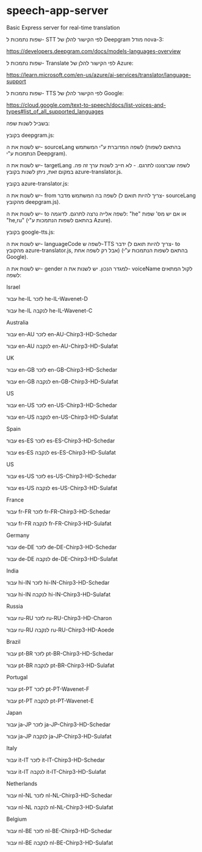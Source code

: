 # speech-app-server
Basic Express server for real-time translation

שפות נתמכות ל- STT לפי הקישור להלן של Deepgram מודל nova-3:

https://developers.deepgram.com/docs/models-languages-overview

שפות נתמכות ל- Translate לפי הקישור להלן של Azure:

https://learn.microsoft.com/en-us/azure/ai-services/translator/language-support

שפות נתמכות ל- TTS לפי הקישור להלן של Google:

https://cloud.google.com/text-to-speech/docs/list-voices-and-types#list_of_all_supported_languages

בשביל לשנות שפה:

בקובץ deepgram.js:

יש לשנות את ה- sourceLang לשפה המדוברת ע"י המשתמש (בהתאם לשפות הנתמכות ע"י Deepgram).

יש לשנות את ה- targetLang לשפה שברצוננו לתרגם. - לא חייב לשנות ערך זה פה. במקום זאת, ניתן לשנות בקובץ azure-translator.js.


בקובץ azure-translator.js:

יש לשנות את ה- from לשפה בה המשתמש מדבר (צריך להיות תואם ל- sourceLang מהקובץ deepgram.js).

יש לשנות את ה- to לשפה אלייה נרצה לתרגם. לדוגמה: "he" או אם יש מס' שפות "he,ru" (בהתאם לשפות הנתמכות ע"י Azure).


בקובץ google-tts.js:

יש לשנות את ה- languageCode לשפה ש-TTS ידבר (צריך להיות תואם ל- to מהקובץ azure-translator.js, אבל רק לשפה אחת) (בהתאם לשפות הנתמכות ע"י Google).


יש לשנות את ה- gender למגדר הנכון.
יש לשנות את ה- voiceName לקול המתאים לשפה:

Israel

עבור he-IL לזכר	he-IL-Wavenet-D 

עבור he-IL לנקבה he-IL-Wavenet-C

Australia

עבור en-AU לזכר en-AU-Chirp3-HD-Schedar

עבור en-AU לנקבה en-AU-Chirp3-HD-Sulafat

UK

עבור en-GB לזכר en-GB-Chirp3-HD-Schedar

עבור en-GB לנקבה en-GB-Chirp3-HD-Sulafat

US

עבור en-US לזכר en-US-Chirp3-HD-Schedar

עבור en-US לנקבה en-US-Chirp3-HD-Sulafat

Spain

עבור es-ES לזכר es-ES-Chirp3-HD-Schedar

עבור es-ES לנקבה es-ES-Chirp3-HD-Sulafat

US

עבור es-US לזכר es-US-Chirp3-HD-Schedar

עבור es-US לנקבה es-US-Chirp3-HD-Sulafat

France

עבור fr-FR לזכר fr-FR-Chirp3-HD-Schedar

עבור fr-FR לנקבה fr-FR-Chirp3-HD-Sulafat

Germany

עבור de-DE לזכר de-DE-Chirp3-HD-Schedar

עבור de-DE לנקבה de-DE-Chirp3-HD-Sulafat

India

עבור hi-IN לזכר hi-IN-Chirp3-HD-Schedar

עבור hi-IN לנקבה hi-IN-Chirp3-HD-Sulafat

Russia

עבור ru-RU לזכר	ru-RU-Chirp3-HD-Charon

עבור ru-RU לנקבה ru-RU-Chirp3-HD-Aoede

Brazil

עבור pt-BR לזכר pt-BR-Chirp3-HD-Schedar

עבור pt-BR לנקבה pt-BR-Chirp3-HD-Sulafat

Portugal

עבור pt-PT לזכר pt-PT-Wavenet-F

עבור pt-PT לנקבה pt-PT-Wavenet-E

Japan

עבור ja-JP לזכר ja-JP-Chirp3-HD-Schedar

עבור ja-JP לנקבה ja-JP-Chirp3-HD-Sulafat

Italy

עבור it-IT לזכר it-IT-Chirp3-HD-Schedar

עבור it-IT לנקבה it-IT-Chirp3-HD-Sulafat

Netherlands

עבור nl-NL לזכר nl-NL-Chirp3-HD-Schedar

עבור nl-NL לנקבה 	nl-NL-Chirp3-HD-Sulafat

Belgium

עבור nl-BE לזכר nl-BE-Chirp3-HD-Schedar

עבור nl-BE לנקבה nl-BE-Chirp3-HD-Sulafat


